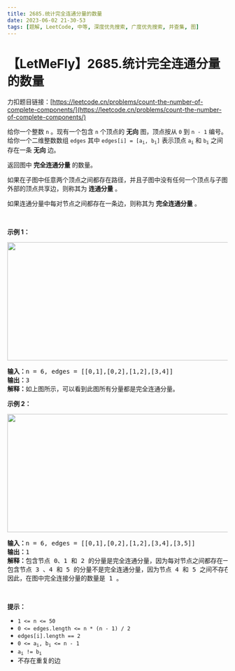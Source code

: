 ```yaml
---
title: 2685.统计完全连通分量的数量
date: 2023-06-02 21-30-53
tags: [题解, LeetCode, 中等, 深度优先搜索, 广度优先搜索, 并查集, 图]
---
```


# 【LetMeFly】2685.统计完全连通分量的数量

力扣题目链接：[https://leetcode.cn/problems/count-the-number-of-complete-components/](https://leetcode.cn/problems/count-the-number-of-complete-components/)

<p>给你一个整数 <code>n</code> 。现有一个包含 <code>n</code> 个顶点的 <strong>无向</strong> 图，顶点按从 <code>0</code> 到 <code>n - 1</code> 编号。给你一个二维整数数组 <code>edges</code> 其中 <code>edges[i] = [a<sub>i</sub>, b<sub>i</sub>]</code> 表示顶点 <code>a<sub>i</sub></code> 和 <code>b<sub>i</sub></code> 之间存在一条 <strong>无向</strong> 边。</p>

<p>返回图中 <strong>完全连通分量</strong> 的数量。</p>

<p>如果在子图中任意两个顶点之间都存在路径，并且子图中没有任何一个顶点与子图外部的顶点共享边，则称其为 <strong>连通分量</strong> 。</p>

<p>如果连通分量中每对节点之间都存在一条边，则称其为 <strong>完全连通分量</strong> 。</p>

<p>&nbsp;</p>

<p><strong>示例 1：</strong></p>

<p><strong><img alt="" src="https://assets.leetcode.com/uploads/2023/04/11/screenshot-from-2023-04-11-23-31-23.png" style="width: 671px; height: 270px;" /></strong></p>

<pre>
<strong>输入：</strong>n = 6, edges = [[0,1],[0,2],[1,2],[3,4]]
<strong>输出：</strong>3
<strong>解释：</strong>如上图所示，可以看到此图所有分量都是完全连通分量。
</pre>

<p><strong>示例 2：</strong></p>

<p><strong><img alt="" src="https://assets.leetcode.com/uploads/2023/04/11/screenshot-from-2023-04-11-23-32-00.png" style="width: 671px; height: 270px;" /></strong></p>

<pre>
<strong>输入：</strong>n = 6, edges = [[0,1],[0,2],[1,2],[3,4],[3,5]]
<strong>输出：</strong>1
<strong>解释：</strong>包含节点 0、1 和 2 的分量是完全连通分量，因为每对节点之间都存在一条边。
包含节点 3 、4 和 5 的分量不是完全连通分量，因为节点 4 和 5 之间不存在边。
因此，在图中完全连接分量的数量是 1 。
</pre>

<p>&nbsp;</p>

<p><strong>提示：</strong></p>

<ul>
	<li><code>1 &lt;= n &lt;= 50</code></li>
	<li><code>0 &lt;= edges.length &lt;= n * (n - 1) / 2</code></li>
	<li><code>edges[i].length == 2</code></li>
	<li><code>0 &lt;= a<sub>i</sub>, b<sub>i</sub> &lt;= n - 1</code></li>
	<li><code>a<sub>i</sub> != b<sub>i</sub></code></li>
	<li>不存在重复的边</li>
</ul>


    